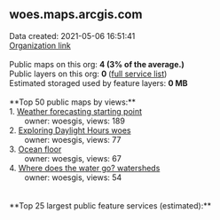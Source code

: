 <h2>woes.maps.arcgis.com</h2> Data created: 2021-05-06 16:51:41 <br /><a target='new' href='https://woes.maps.arcgis.com'>Organization link</a><br /><br />Public maps on this org: <b>4 (3% of the average.)</b><br />Public layers on this org: <b>0 </b>(<a target='new' href='https://services.arcgis.com/5lwAampZdfSk0VB2/ArcGIS/rest/services'>full service list</a>)<br />Estimated storaged used by feature layers: <b>0 MB</b><br /><br />**Top 50 public maps by views:**<br />  1. <a target='new' href='https://www.arcgis.com/home/item.html?id=762e3cac317446bfb3b158ff7bc41abe'>Weather forecasting starting point</a> <br />  &nbsp;&nbsp;&nbsp;&nbsp; &nbsp;&nbsp;owner: woesgis, views: 189<br />  2. <a target='new' href='https://www.arcgis.com/home/item.html?id=6ca94969df384b98bef8fd2767e4b2b3'>Exploring Daylight Hours woes</a> <br />  &nbsp;&nbsp;&nbsp;&nbsp; &nbsp;&nbsp;owner: woesgis, views: 77<br />  3. <a target='new' href='https://www.arcgis.com/home/item.html?id=18320a7cd9924aea824145f28f3d492a'>Ocean floor</a> <br />  &nbsp;&nbsp;&nbsp;&nbsp; &nbsp;&nbsp;owner: woesgis, views: 67<br />  4. <a target='new' href='https://www.arcgis.com/home/item.html?id=9d8188ac38dd4349a804c929cb2837b6'>Where does the water go? watersheds</a> <br />  &nbsp;&nbsp;&nbsp;&nbsp; &nbsp;&nbsp;owner: woesgis, views: 54<br /><br /><br />**Top 25 largest public feature services (estimated):**<br />